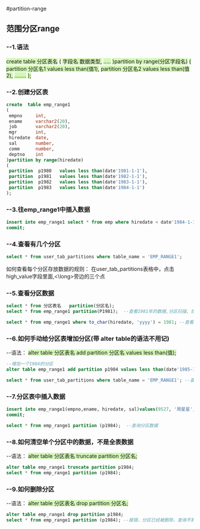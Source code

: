 #partition-range
## 范围分区range
### --1.语法
<span style="background:#d3f8b6">create table 分区表名</span>
<span style="background:#d3f8b6">(</span>
<span style="background:#d3f8b6"> 字段名     数据类型,</span>
<span style="background:#d3f8b6"> .....</span>
<span style="background:#d3f8b6">)partition by range(分区字段名)</span>
<span style="background:#d3f8b6">(</span>
<span style="background:#d3f8b6"> partition  分区名1   values less than(值1),</span>
<span style="background:#d3f8b6"> partition  分区名2   values less than(值2),</span>
<span style="background:#d3f8b6"> ........</span>
<span style="background:#d3f8b6">);   </span>           


### --2.创建分区表
```sql
create  table emp_range1
(
 empno     int,
 ename     varchar2(20),
 job       varchar2(20),
 mgr       int,
 hiredate  date,
 sal       number,
 comm      number,
 deptno    int
)partition by range(hiredate)
(
 partition  p1980   values less than(date'1981-1-1'),
 partition  p1981   values less than(date'1982-1-1'),
 partition  p1982   values less than(date'1983-1-1'),
 partition  p1983   values less than(date'1984-1-1')
);              
```


### --3.往emp_range1中插入数据
```sql
insert into emp_range1 select * from emp where hiredate < date'1984-1-1';
commit;
```


### --4.查看有几个分区
```sql
select * from user_tab_partitions where table_name = 'EMP_RANGE1';
```

如何查看每个分区存放数据的规则：
在user_tab_partitions表格中，点击high_value字段里面,<\long>旁边的三个点

### --5.查看分区数据
```sql
select * from 分区表名   partition(分区名);
select * from emp_range1 partition(P1981);  --查看1981年的数据,分区扫描，效率高

select * from emp_range1 where to_char(hiredate, 'yyyy') = 1981; --查看1981年的数据，全表扫描，效率低
```


### --6.如何手动给分区表增加分区(带 alter table的语法不用记)
--语法：
<span style="background:#d3f8b6">alter table 分区表名  add partition 分区名 values less than(值);</span>


```sql
--增加一个1984的分区
alter table emp_range1 add partition p1984 values less than(date'1985-1-1');

select * from user_tab_partitions where table_name = 'EMP_RANGE1'; --查看有几个分区
```

### --7.分区表中插入数据
```sql
insert into emp_range1(empno,ename, hiredate, sal)values(9527, '周星星', date'1984-10-1', 800);
commit;

select * from emp_range1 partition (p1984);  --查询分区数据
```


### --8.如何清空单个分区中的数据，不是全表数据
--语法：
<span style="background:#d3f8b6">alter table 分区表名   truncate partition 分区名;</span>

```sql
alter table emp_range1 truncate partition p1984;
select * from emp_range1 partition (p1984);
```


### --9.如何删除分区
--语法：
<span style="background:#d3f8b6">alter  table 分区表名  drop partition 分区名;</span>

```sql
alter table emp_range1 drop partition p1984;
select * from emp_range1 partition (p1984); --报错，分区已经被删除，查询不到了
```
